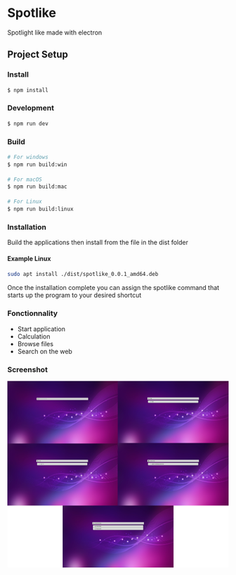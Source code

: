 # Spotlike

Spotlight like made with electron

## Project Setup

### Install

```bash
$ npm install
```

### Development

```bash
$ npm run dev
```

### Build

```bash
# For windows
$ npm run build:win

# For macOS
$ npm run build:mac

# For Linux
$ npm run build:linux
```

### Installation

Build the applications then install from the file in the dist folder

#### Example Linux

```bash
sudo apt install ./dist/spotlike_0.0.1_amd64.deb
```

Once the installation complete you can assign the spotlike command that starts up the program to your desired shortcut

### Fonctionnality

- Start application
- Calculation
- Browse files
- Search on the web

### Screenshot

![screenshots](./screenshots/app.webp)
